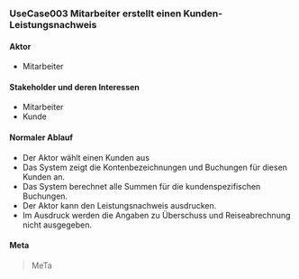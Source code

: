 
### UseCase003 Mitarbeiter erstellt einen Kunden-Leistungsnachweis

#### Aktor
 * Mitarbeiter


#### Stakeholder und deren Interessen
 * Mitarbeiter
 * Kunde


#### Normaler Ablauf
 * Der Aktor wählt einen Kunden aus
 * Das System zeigt die Kontenbezeichnungen und Buchungen für diesen Kunden an.
 * Das System berechnet alle Summen für die kundenspezifischen Buchungen.
 * Der Aktor kann den Leistungsnachweis ausdrucken. 
 * Im Ausdruck werden die Angaben zu Überschuss und Reiseabrechnung nicht ausgegeben.


#### Meta
>MeTa